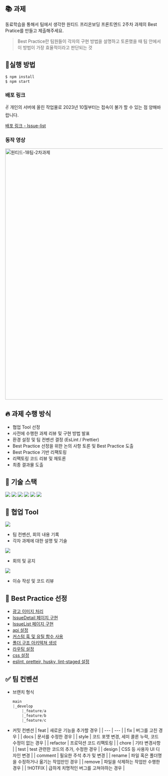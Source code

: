 ## 📚 과제

동료학습을 통해서 팀에서 생각한 원티드 프리온보딩 프론트엔드 2주차 과제의 Best Pratice를 만들고 제출해주세요.

> Best Practice란 팀원들이 각자의 구현 방법을 설명하고 토론했을 때 팀 안에서 이 방법이 가장 효율적이라고 판단되는 것
> 

## 🚀실행 방법

```jsx
$ npm install
$ npm start
```

### 배포 링크

✌️ 개인의 서버에 올린 작업물로 2023년 10월부터는 접속이 불가 할 수 있는 점 양해바랍니다.

[배포 링크 - Issue-list](http://pre-onboarding-12th-2-18.s3-website.ap-northeast-2.amazonaws.com/)

### 동작 영상
<img width='800px' src='https://github.com/richcollector/issues-list/assets/104312779/60e18cca-5a97-45a0-9659-ce1e822d47b2' alt='원티드-18팀-2차과제' />


## 🔥 과제 수행 방식

- 협업 Tool 선정
- 사전에 수행한 과제 리뷰 및 구현 방법 발표
- 환경 설정 및 팀 컨벤션 결정 (EsLint / Prettier)
- Best Practice 선정을 위한 논의 사항 토론 및 Best Practice 도출
- Best Practice 기반 리팩토링
- 리팩토링 코드 리뷰 및 재토론
- 최종 결과물 도출

## 🔧 기술 스택
<img src="https://img.shields.io/badge/react-61DAFB?style=for-the-badge&logo=react&logoColor=black"> <img src="https://img.shields.io/badge/Typescript-3178C6?style=for-the-badge&logo=typescript&logoColor=white"/> <img src="https://img.shields.io/badge/amazons3-569A31?style=for-the-badge&logo=amazons3&logoColor=white"> <img src="https://img.shields.io/badge/sass-CC6699?style=for-the-badge&logo=scss&logoColor=white"> <img src="https://img.shields.io/badge/eslint-4B32C3?style=for-the-badge&logo=eslint&logoColor=white"> <img src="https://img.shields.io/badge/prettier-F7B93E?style=for-the-badge&logo=prettier&logoColor=white">

## 🔨 협업 Tool

<img src="https://img.shields.io/badge/notion-000000?style=for-the-badge&logo=notion&logoColor=white">

- 팀 컨벤션, 회의 내용 기록
- 각자 과제에 대한 설명 및 기술
<img src="https://img.shields.io/badge/discord-5865F2?style=for-the-badge&logo=discord&logoColor=white">

- 회의 및 공지
<img src="https://img.shields.io/badge/github-181717?style=for-the-badge&logo=github&logoColor=white">

- 이슈 작성 및 코드 리뷰

## 🎈 Best Practice 선정

- [광고 이미지 처리](https://github.com/preOnBorading-Idle/pre-onboarding-12th-2-18/issues/16)
- [IssueDetail 페이지 구현](https://github.com/preOnBorading-Idle/pre-onboarding-12th-2-18/issues/15)
- [IssueList 페이지 구현](https://github.com/preOnBorading-Idle/pre-onboarding-12th-2-18/issues/14)
- [api 설정](https://github.com/preOnBorading-Idle/pre-onboarding-12th-1-18/issues/13)
- [커스텀 훅 및 유틸 함수 사용](https://github.com/preOnBorading-Idle/pre-onboarding-12th-2-18/issues/12)
- [폴더 구조 아키텍쳐 생성](https://github.com/preOnBorading-Idle/pre-onboarding-12th-2-18/issues/4)
- [라우팅 설정](https://github.com/preOnBorading-Idle/pre-onboarding-12th-2-18/issues/3)
- [css 설정](https://github.com/preOnBorading-Idle/pre-onboarding-12th-2-18/issues/2)
- [eslint, pretteir, husky, lint-staged 설정](https://github.com/preOnBorading-Idle/pre-onboarding-12th-2-18/issues/1)

## ✅ 팀 컨벤션
- 브랜치 형식
    
    ```jsx
    main
    |_develop
    	|_feature/a
    	|_feature/b
    	|_feature/c
    ```
    
-  커밋 컨벤션
    | feat | 새로운 기능을 추가할 경우 |
    | --- | --- |
    | fix | 버그를 고친 경우 |
    | docs | 문서를 수정한 경우 |
    | style | 코드 포맷 변경, 세미 콜론 누락, 코드 수정이 없는 경우 |
    | refactor | 프로덕션 코드 리팩토링 |
    | chore | 기타 변경사항 |
    | test | test 관련한 코드의 추가, 수정한 경우 |
    | design | CSS 등 사용자 UI 디자인 변경 |
    | comment | 필요한 주석 추가 및 변경 |
    | rename | 파일 혹은 폴더명을 수정하거나 옮기는 작업만인 경우 |
    | remove | 파일을 삭제하는 작업만 수행한 경우 |
    | !HOTFIX | 급하게 치명적인 버그를 고쳐야하는 경우 |
